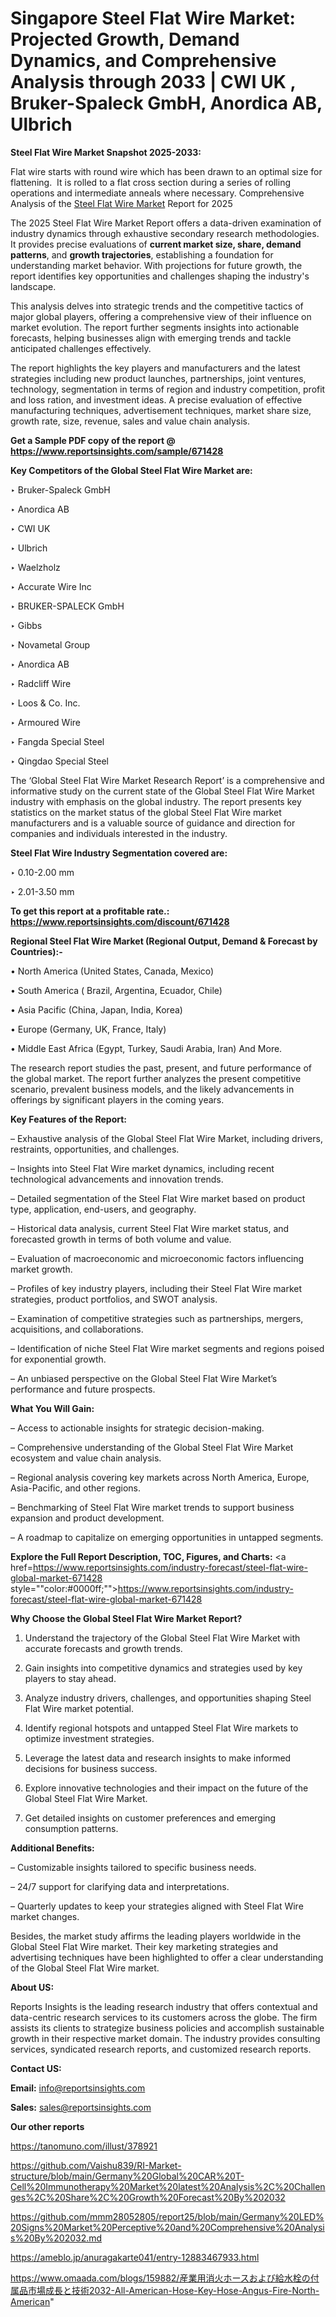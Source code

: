 # Singapore Steel Flat Wire Market: Projected Growth, Demand Dynamics, and Comprehensive Analysis through 2033 | CWI UK , Bruker-Spaleck GmbH, Anordica AB, Ulbrich

<strong>Steel Flat Wire Market Snapshot 2025-2033:</strong>

Flat wire starts with round wire which has been drawn to an optimal size for flattening.  It is rolled to a flat cross section during a series of rolling operations and intermediate anneals where necessary. Comprehensive Analysis of the <a href=https://www.reportsinsights.com/sample/671428>Steel Flat Wire Market</a> Report for 2025

The 2025 Steel Flat Wire Market Report offers a data-driven examination of industry dynamics through exhaustive secondary research methodologies. It provides precise evaluations of <strong>current market size, share, demand patterns</strong>, and <strong>growth trajectories</strong>, establishing a foundation for understanding market behavior. With projections for future growth, the report identifies key opportunities and challenges shaping the industry's landscape.

This analysis delves into strategic trends and the competitive tactics of major global players, offering a comprehensive view of their influence on market evolution. The report further segments insights into actionable forecasts, helping businesses align with emerging trends and tackle anticipated challenges effectively.

The report highlights the key players and manufacturers and the latest strategies including new product launches, partnerships, joint ventures, technology, segmentation in terms of region and industry competition, profit and loss ration, and investment ideas. A precise evaluation of effective manufacturing techniques, advertisement techniques, market share size, growth rate, size, revenue, sales and value chain analysis.

<strong>Get a Sample PDF copy of the report @ <a href=https://www.reportsinsights.com/sample/671428 style=color:#0000ff;>https://www.reportsinsights.com/sample/671428</a></strong>

<strong>Key Competitors of the Global Steel Flat Wire Market are:</strong>

‣ Bruker-Spaleck GmbH

‣ Anordica AB

‣ CWI UK 

‣ Ulbrich

‣ Waelzholz

‣ Accurate Wire Inc

‣ BRUKER-SPALECK GmbH

‣ Gibbs

‣ Novametal Group

‣ Anordica AB

‣ Radcliff Wire

‣ Loos & Co. Inc.

‣ Armoured Wire

‣ Fangda Special Steel

‣ Qingdao Special Steel

The ‘Global Steel Flat Wire Market Research Report’ is a comprehensive and informative study on the current state of the Global Steel Flat Wire Market industry with emphasis on the global industry. The report presents key statistics on the market status of the global Steel Flat Wire market manufacturers and is a valuable source of guidance and direction for companies and individuals interested in the industry.

<strong>Steel Flat Wire Industry Segmentation covered are:</strong>

‣ 0.10-2.00 mm

‣ 2.01-3.50 mm

<strong>To get this report at a profitable rate.: <a href=https://www.reportsinsights.com/discount/671428 style=color:#0000ff;>https://www.reportsinsights.com/discount/671428</a></strong>

<strong>Regional Steel Flat Wire Market (Regional Output, Demand &amp; Forecast by Countries):-</strong>

• North America (United States, Canada, Mexico)

• South America ( Brazil, Argentina, Ecuador, Chile)

• Asia Pacific (China, Japan, India, Korea)

• Europe (Germany, UK, France, Italy)

• Middle East Africa (Egypt, Turkey, Saudi Arabia, Iran) And More.

The research report studies the past, present, and future performance of the global market. The report further analyzes the present competitive scenario, prevalent business models, and the likely advancements in offerings by significant players in the coming years.

<strong>Key Features of the Report:</strong>

– Exhaustive analysis of the Global Steel Flat Wire Market, including drivers, restraints, opportunities, and challenges.

– Insights into Steel Flat Wire market dynamics, including recent technological advancements and innovation trends.

– Detailed segmentation of the Steel Flat Wire market based on product type, application, end-users, and geography.

– Historical data analysis, current Steel Flat Wire market status, and forecasted growth in terms of both volume and value.

– Evaluation of macroeconomic and microeconomic factors influencing market growth.

– Profiles of key industry players, including their Steel Flat Wire market strategies, product portfolios, and SWOT analysis.

– Examination of competitive strategies such as partnerships, mergers, acquisitions, and collaborations.

– Identification of niche Steel Flat Wire market segments and regions poised for exponential growth.

– An unbiased perspective on the Global Steel Flat Wire Market’s performance and future prospects.

<strong>What You Will Gain:</strong>

– Access to actionable insights for strategic decision-making.

– Comprehensive understanding of the Global Steel Flat Wire Market ecosystem and value chain analysis.

– Regional analysis covering key markets across North America, Europe, Asia-Pacific, and other regions.

– Benchmarking of Steel Flat Wire market trends to support business expansion and product development.

– A roadmap to capitalize on emerging opportunities in untapped segments.

<strong>Explore the Full Report Description, TOC, Figures, and Charts:</strong>
<a href=https://www.reportsinsights.com/industry-forecast/steel-flat-wire-global-market-671428 style=""color:#0000ff;"">https://www.reportsinsights.com/industry-forecast/steel-flat-wire-global-market-671428</a>

<strong>Why Choose the Global Steel Flat Wire Market Report?</strong>

1. Understand the trajectory of the Global Steel Flat Wire Market with accurate forecasts and growth trends.

2. Gain insights into competitive dynamics and strategies used by key players to stay ahead.

3. Analyze industry drivers, challenges, and opportunities shaping Steel Flat Wire market potential.

4. Identify regional hotspots and untapped Steel Flat Wire markets to optimize investment strategies.

5. Leverage the latest data and research insights to make informed decisions for business success.

6. Explore innovative technologies and their impact on the future of the Global Steel Flat Wire Market.

7. Get detailed insights on customer preferences and emerging consumption patterns.

<strong>Additional Benefits:</strong>

– Customizable insights tailored to specific business needs.

– 24/7 support for clarifying data and interpretations.

– Quarterly updates to keep your strategies aligned with Steel Flat Wire market changes.

Besides, the market study affirms the leading players worldwide in the Global Steel Flat Wire market. Their key marketing strategies and advertising techniques have been highlighted to offer a clear understanding of the Global Steel Flat Wire market.

<strong><strong>About US</strong>:</strong>

Reports Insights is the leading research industry that offers contextual and data-centric research services to its customers across the globe. The firm assists its clients to strategize business policies and accomplish sustainable growth in their respective market domain. The industry provides consulting services, syndicated research reports, and customized research reports.

<strong>Contact US:</strong>

<p class=><b>Email:</b> <a href=mailto:info@reportsinsights.com>info@reportsinsights.com</a></p>
<p class=><b>Sales:</b> <a href=mailto:sales@reportsinsights.com>sales@reportsinsights.com</a></p>

<strong>Our other reports</strong>

<a href=https://tanomuno.com/illust/378921>https://tanomuno.com/illust/378921</a>

<a href=https://github.com/Vaishu839/RI-Market-structure/blob/main/Germany%20Global%20CAR%20T-Cell%20Immunotherapy%20Market%20latest%20Analysis%2C%20Challenges%2C%20Share%2C%20Growth%20Forecast%20By%202032>https://github.com/Vaishu839/RI-Market-structure/blob/main/Germany%20Global%20CAR%20T-Cell%20Immunotherapy%20Market%20latest%20Analysis%2C%20Challenges%2C%20Share%2C%20Growth%20Forecast%20By%202032</a>

<a href=https://github.com/mmm28052805/report25/blob/main/Germany%20LED%20Signs%20Market%20Perceptive%20and%20Comprehensive%20Analysis%20By%202032.md>https://github.com/mmm28052805/report25/blob/main/Germany%20LED%20Signs%20Market%20Perceptive%20and%20Comprehensive%20Analysis%20By%202032.md</a>

<a href=https://ameblo.jp/anuragakarte041/entry-12883467933.html>https://ameblo.jp/anuragakarte041/entry-12883467933.html</a>

<a href=https://www.omaada.com/blogs/159882/産業用消火ホースおよび給水栓の付属品市場成長と技術2032-All-American-Hose-Key-Hose-Angus-Fire-North-American>https://www.omaada.com/blogs/159882/産業用消火ホースおよび給水栓の付属品市場成長と技術2032-All-American-Hose-Key-Hose-Angus-Fire-North-American</a>"
